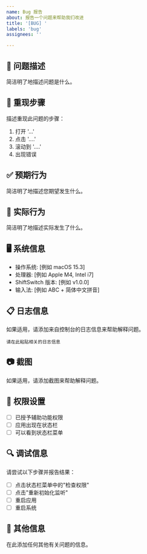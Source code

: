 ```yaml
---
name: Bug 报告
about: 报告一个问题来帮助我们改进
title: '[BUG] '
labels: 'bug'
assignees: ''

---
```


## 🐛 问题描述
简洁明了地描述问题是什么。

## 🔄 重现步骤
描述重现此问题的步骤：
1. 打开 '...'
2. 点击 '....'
3. 滚动到 '....'
4. 出现错误

## ✅ 预期行为
简洁明了地描述您期望发生什么。

## 📱 实际行为
简洁明了地描述实际发生了什么。

## 🖥️ 系统信息
 - 操作系统: [例如 macOS 15.3]
 - 处理器: [例如 Apple M4, Intel i7]
 - ShiftSwitch 版本: [例如 v1.0.0]
 - 输入法: [例如 ABC + 简体中文拼音]

## 📋 日志信息
如果适用，请添加来自控制台的日志信息来帮助解释问题。

```
请在此粘贴相关的日志信息
```

## 📷 截图
如果适用，请添加截图来帮助解释问题。

## 🔧 权限设置
- [ ] 已授予辅助功能权限
- [ ] 应用出现在状态栏
- [ ] 可以看到状态栏菜单

## 🔍 调试信息
请尝试以下步骤并报告结果：
- [ ] 点击状态栏菜单中的"检查权限"
- [ ] 点击"重新初始化监听"
- [ ] 重启应用
- [ ] 重启系统

## 📝 其他信息
在此添加任何其他有关问题的信息。
